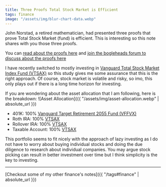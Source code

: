 ```yaml
---
title: Three Proofs Total Stock Market is Efficient
tags: finance
image: "/assets/img/blur-chart-data.webp"
---
```


John Norstad, a retired mathematician, had presented three proofs that prove Total Stock Market (fund) is efficient. This is interesting so this note shares with you those three proofs.
<!--more-->

You can [read about the proofs here](https://web.archive.org/web/20170628202816/http://www.norstad.org/finance/tsmproofs.pdf) and  [join the bogleheads forum to discuss about the proofs here](https://www.bogleheads.org/forum/viewtopic.php?f=10&t=286828)

I have recently switched to mostly investing in [Vanguard Total Stock Market Index Fund (VTSAX)](https://investor.vanguard.com/mutual-funds/profile/vtsax) so this study gives me some assurance that this is the right approach. Of course, stock market is volatile and risky, so imo, this only plays out if there is a long time horizon for investing.

If you are wondering about the asset allocation that I am following, here is the breakdown:
![Asset Allocation]({{ "/assets/img/asset-allocation.webp" | absolute_url }})
* 401K: 100% [Vanguard Target Retirement 2055 Fund (VFFVX)](https://investor.vanguard.com/mutual-funds/profile/VFFVX)
* Roth IRA:  100% [VTSAX](https://investor.vanguard.com/mutual-funds/profile/vtsax)
* Rollover IRA:  100% [VTSAX](https://investor.vanguard.com/mutual-funds/profile/vtsax)
* Taxable Account:  100% [VTSAX](https://investor.vanguard.com/mutual-funds/profile/vtsax)

This portfolio seems to fit nicely with the approach of lazy investing as I do not have to worry about buying individual stocks and doing the due diligence to research about individual companies. You may argue stock picking can result in better investment over time but I think simplicity is the key to investing.

<hr>

[Checkout some of my other finance's notes]({{ "/tags#finance" | absolute_url }})
